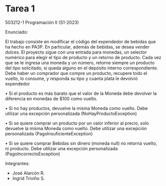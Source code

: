 # Tarea 1 
503212-1 Programación II (S1-2023)

Enunciado:

El trabajo consiste en modificar el código del expendedor de bebidas que ha hecho en PA3P. En particular, 
además de bebidas, se desea vender dulces. El proyecto sigue con una entrada para monedas, un selector 
numérico para elegir el tipo de producto y un retorno de producto. Cada vez que se le ingresa una moneda y un 
número, retorne siempre un producto del tipo solicitado, si queda alguno en el depósito interno correspondiente.
Debe haber un comprador que compre un producto, recupere todo el vuelto, lo consume, y responda su tipo y 
cuanta plata le devolvió expendedor

• Si el producto es más barato que el valor de la Moneda debe devolver la diferencia en monedas de $100 
como vuelto.

• Si no hay productos, devuelve la misma Moneda como vuelto. Debe utilizar una excepción personalizada 
(NoHayProductoException)

• Si se quiere comprar un producto por un valor inferior al precio, solo devuelve la misma Moneda como 
vuelto. Debe utilizar una excepción personalizada (PagoInsuficienteException)

• Si se quiere comprar Bebidas sin dinero (moneda null) no retorna vuelto, ni producto. Debe utilizar una 
excepción personalizada (PagoIncorrectoException)




Integrantes:
- José Alarcón R.
- Ingrid Triviño S.
